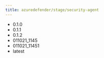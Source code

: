 ```yaml
---
title: azuredefender/stage/security-agent
---
```

- 0.1.0
- 0.1.1
- 0.1.2
- 011021_1145
- 011021_11451
- latest
